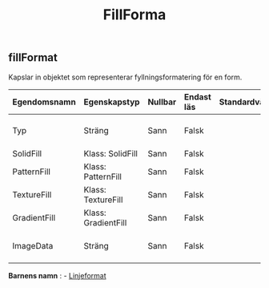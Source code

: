 ﻿---
title: FillForma
second_title: Aspose.Cells Cloud Documen
type: docs
url: /sv/specification/model/fillformat/
description: "Aspose.Cells Molnmodellspecifikation: FillFormat. Hantera enkelt Excel och andra kalkylarksdokument med funktioner som att öppna, generera, redigera, dela, slå samman, jämföra och konvertera"
kwords: Excel, Office, Kalkylblad, Cloud REST API, FillFormat
weight: 50
---
## **fillFormat**

 Kapslar in objektet som representerar fyllningsformatering för en form.

| Egendomsnamn| Egenskapstyp| Nullbar| Endast läs| Standardvärde| Beskrivning|
|:- |:- |:- |:- |:- |:- |
| Typ| Sträng| Sann| Falsk|| Hämtar och ställer in fyllningstypen.|
| SolidFill| Klass: SolidFill| Sann| Falsk|| Får objekt.|
| PatternFill| Klass: PatternFill| Sann| Falsk|| Får objekt.|
| TextureFill| Klass: TextureFill| Sann| Falsk|| Får objekt.|
| GradientFill| Klass: GradientFill| Sann| Falsk|| Får objekt.|
| ImageData| Sträng| Sann| Falsk|| Hämtar och ställer in bildbildsdata.|

**Barnens namn** : 
	-  [Linjeformat](lineformat) 
